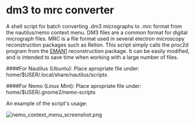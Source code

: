 # dm3 to mrc converter

A shell script for batch converting .dm3 micrographs to .mrc format from the nautilus/nemo context menu.
DM3 files are a common format for digital micrograph files. MRC is a file format used in several electron microscopy reconstruction packages such as Relion. This script simply calls the proc2d program from the <a href="http://blake.bcm.edu/emanwiki/EMAN/">EMAN1</a> reconstruction package. It can be easily modified, and is intended to save time when working with a large number of files.

####For Nautilus (Ubuntu):
Place apropriate file under:&nbsp;&nbsp;&nbsp; home/$USER/.local/share/nautilus/scripts

####For Nemo (Linux Mint):
Place apropriate file under:&nbsp;&nbsp;&nbsp; home/$USER/.gnome2/nemo-scripts

An example of the script's usage:

<img src="http://i.imgur.com/J5XCDF1.png" title="nemo_context_menu_screenshot.png" /></a>
